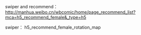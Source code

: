 swiper and recommend：
http://manhua.weibo.cn/wbcomic/home/page_recommend_list?mca=h5_recommend_female&_type=h5

swiper： h5_recommend_female_rotation_map
